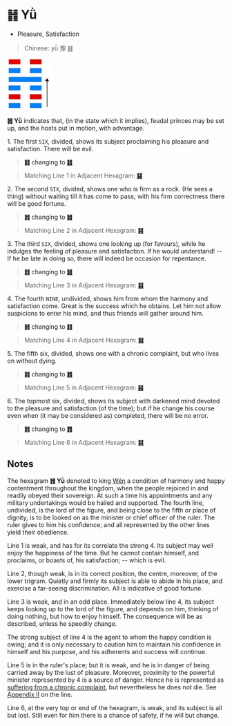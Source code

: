# ䷏ Yǜ

* Pleasure, Satisfaction

> Chinese: yǜ 豫 ䷏

<a id="p-91"/>

<img src="../shapes/16.10.png" width="101" alt="豫">

**䷏ Yǜ** indicates that, (in the state which it implies), feudal princes may be set up, and the hosts put in motion, with advantage.

1.<a id="16.1"/> The first `SIX`, divided, shows its subject proclaiming his pleasure and satisfaction. There will be evil.

> **䷏** changing to [**䷲**](e99c87zhen.md)

> Matching Line 1 in Adjacent Hexagram: [**䷎**](e8b0a6qian.md#15.1)

2.<a id="16.2"/> The second `SIX`, divided, shows one who is firm as a rock. (He sees a thing) without waiting till it has come to pass; with his firm correctness there will be good fortune.

> **䷏** changing to [**䷧**](e8a7a3xie.md)

> Matching Line 2 in Adjacent Hexagram: [**䷎**](e8b0a6qian.md#15.2)

3.<a id="16.3"/> The third `SIX`, divided, shows one looking up (for favours), while he indulges the feeling of pleasure and satisfaction. If he would understand! -- If he be late in doing so, there will indeed be occasion for repentance.

> **䷏** changing to [**䷽**](e5b08fe8bf87xiaoguo.md)

> Matching Line 3 in Adjacent Hexagram: [**䷎**](e8b0a6qian.md#15.3)

4.<a id="16.4"/> The fourth `NINE`, undivided, shows him from whom the harmony and satisfaction come. Great is the success which he obtains. Let him not allow suspicions to enter his mind, and thus friends will gather around him.

<a id="p-92"/>

> **䷏** changing to [**䷁**](e59da4kun.md)

> Matching Line 4 in Adjacent Hexagram: [**䷎**](e8b0a6qian.md#15.4)

5.<a id="16.5"/> The fifth six, divided, shows one with a chronic complaint, but who lives on without dying.

> **䷏** changing to [**䷬**](e89083cui.md)

> Matching Line 5 in Adjacent Hexagram: [**䷎**](e8b0a6qian.md#15.5)

6.<a id="16.6"/> The topmost six, divided, shows its subject with darkened mind devoted to the pleasure and satisfaction (of the time); but if he change his course even when (it may be considered as) completed, there will be no error.

> **䷏** changing to [**䷢**](e6998bjin.md)

> Matching Line 6 in Adjacent Hexagram: [**䷎**](e8b0a6qian.md#15.6)

## Notes

The hexagram **䷏ Yǜ** denoted to king [Wén](https://en.wikipedia.org/wiki/King_Wen_of_Zhou) a condition of harmony and happy contentment throughout the kingdom, when the people rejoiced in and readily obeyed their sovereign.
At such a time his appointments and any military undertakings would be hailed and supported.
The fourth line, undivided, is the lord of the figure, and being close to the fifth or place of dignity, is to be looked on as the minister or chief officer of the ruler. The ruler gives to him his confidence; and all represented by the other lines yield their obedience.

Line 1 is weak, and has for its correlate the strong 4. Its subject may well enjoy the happiness of the time. But he cannot contain himself, and proclaims, or boasts of, his satisfaction; -- which is evil.

Line 2, though weak, is in its correct position, the centre, moreover, of the lower trigram. Quietly and firmly its subject is able to abide in his place, and exercise a far-seeing discrimination. All is indicative of good fortune.

Line 3 is weak, and in an odd place. Immediately below line 4, its subject keeps looking up to the lord of the figure, and depends on him, thinking of doing nothing, but how to enjoy himself. The consequence will be as described, unless he speedily change.

The strong subject of line 4 is the agent to whom the happy condition is owing; and it is only necessary to caution him to maintain his confidence in himself and his purpose, and his adherents and success will continue.

Line 5 is in the ruler's place; but it is weak, and he is in danger of being carried away by the lust of pleasure. Moreover, proximity to the powerful minister represented by 4 is a source of danger. Hence he is represented as [suffering from a chronic complaint](e99a8fsui.md#p-93), but nevertheless he does not die. See [Appendix II](appendix02s1.md#p-287) on the line.

Line 6, at the very top or end of the hexagram, is weak, and its subject is all but lost. Still even for him there is a chance of safety, if he will but change.

